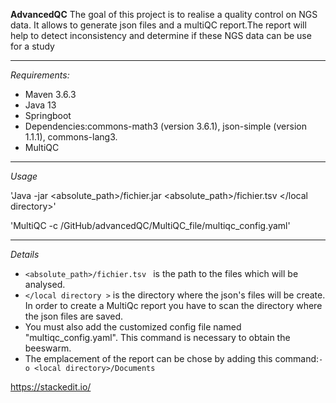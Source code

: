 **AdvancedQC**
The goal of this project is to realise  a quality control on NGS data. It allows to generate json files and a multiQC report.The report will help to detect inconsistency and determine if these NGS data can be use for a study

--------
*Requirements:*
- Maven 3.6.3
- Java 13
- Springboot
- Dependencies:commons-math3 (version 3.6.1), json-simple (version 1.1.1), commons-lang3.
- MultiQC

------
*Usage*

'Java -jar <absolute_path>/fichier.jar <absolute_path>/fichier.tsv </local directory>'

'MultiQC <local directory> -c <local directory>/GitHub/advancedQC/MultiQC_file/multiqc_config.yaml'
  
-------
*Details*
- `<absolute_path>/fichier.tsv ` is the path to the files which will be analysed.
- `</local directory >` is the directory where the json's files will be create.
In order to create a MultiQc report you have to scan the directory where the json files are saved.
- You must also add the customized config file named "multiqc_config.yaml". This command is necessary to obtain the beeswarm.
- The emplacement of the report can be chose by adding this command:`-o <local directory>/Documents`

https://stackedit.io/
